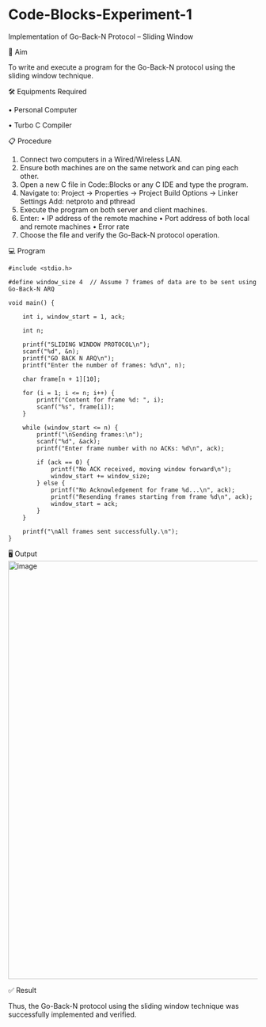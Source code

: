 # Code-Blocks-Experiment-1
Implementation of Go-Back-N Protocol – Sliding Window

🎯 Aim

To write and execute a program for the Go-Back-N protocol using the sliding window technique.

🛠️ Equipments Required

• 	Personal Computer

• 	Turbo C Compiler

📋 Procedure
1. 	Connect two computers in a Wired/Wireless LAN.
2. 	Ensure both machines are on the same network and can ping each other.
3. 	Open a new C file in Code::Blocks or any C IDE and type the program.
4. 	Navigate to:
Project -> Properties -> Project Build Options -> Linker Settings
Add: netproto and pthread
5. 	Execute the program on both server and client machines.
6. 	Enter:
• 	IP address of the remote machine
• 	Port address of both local and remote machines
• 	Error rate
7. 	Choose the file and verify the Go-Back-N protocol operation.

💻 Program
```
#include <stdio.h>

#define window_size 4  // Assume 7 frames of data are to be sent using Go-Back-N ARQ

void main() {

    int i, window_start = 1, ack;
    
    int n;

    printf("SLIDING WINDOW PROTOCOL\n");
    scanf("%d", &n);
    printf("GO BACK N ARQ\n");
    printf("Enter the number of frames: %d\n", n);

    char frame[n + 1][10];

    for (i = 1; i <= n; i++) {
        printf("Content for frame %d: ", i);
        scanf("%s", frame[i]);
    }

    while (window_start <= n) {
        printf("\nSending frames:\n");
        scanf("%d", &ack);
        printf("Enter frame number with no ACKs: %d\n", ack);

        if (ack == 0) {
            printf("No ACK received, moving window forward\n");
            window_start += window_size;
        } else {
            printf("No Acknowledgement for frame %d...\n", ack);
            printf("Resending frames starting from frame %d\n", ack);
            window_start = ack;
        }
    }

    printf("\nAll frames sent successfully.\n");
}
```
🖥️ Output
<img width="1033" height="845" alt="image" src="https://github.com/user-attachments/assets/17d6d65b-1852-4a3c-a9f1-0c4337c9ad09" />


✅ Result

Thus, the Go-Back-N protocol using the sliding window technique was successfully implemented and verified.
